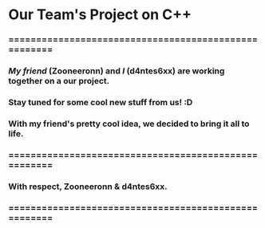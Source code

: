 # Our Team's Project on  C++
### =====================================================
### *My friend* **(Zooneeronn)** and *I* **(d4ntes6xx)** are working together on a our project. 
### Stay tuned for some **cool** new stuff from us! :D
### With my friend's pretty cool idea, we decided to bring it all to life.
### =====================================================
### With respect, Zooneeronn & d4ntes6xx.
### =====================================================
